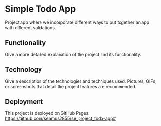 # Simple Todo App

Project app where we incorporate different ways to put together an app with different validations. 

## Functionality

Give a more detailed explanation of the project and its functionality.

## Technology

Give a description of the technologies and techniques used. Pictures, GIFs, or screenshots that detail the project features are recommended.

## Deployment

This project is deployed on GitHub Pages:
 https://github.com/seamus2855/se_project_todo-app#
